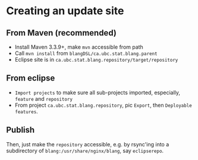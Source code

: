 # Creating an update site

## From Maven (recommended)

- Install Maven 3.3.9+, make ``mvn`` accessible from path
- Call ``mvn install`` from ``blangDSL/ca.ubc.stat.blang.parent``
- Eclipse site is in ``ca.ubc.stat.blang.repository/target/repository``

## From eclipse

- ``Import projects`` to make sure all sub-projects imported, especially, ``feature`` and ``repository``
- From project ``ca.ubc.stat.blang.repository``, pic ``Export``, then ``Deployable features``.

## Publish

Then, just make the ``repository`` accessible, e.g. by rsync'ing into a subdirectory of ``blang:/usr/share/nginx/blang``, say ``eclipserepo``.
